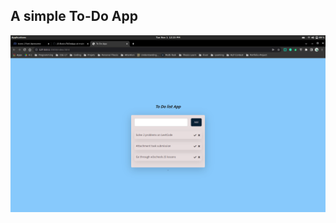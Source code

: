 ## A simple To-Do App 

![](https://github.com/sahasourav17/JS-Basic/blob/main/ToDoApp/images/ToDos.png)
